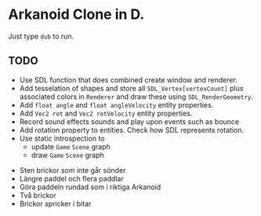 # Arkanoid Clone in D.

Just type `dub` to run.

## TODO
- Use SDL function that does combined create window and renderer.
- Add tesselation of shapes and store all `SDL_Vertex[vertexCount]`
  plus associated colors in `Renderer` and draw these using
  `SDL_RenderGeometry`.
- Add `float angle` and `float angleVelocity` entity properties.
- Add `Vec2 rot` and `Vec2 rotVelocity` entity properties.
- Record sound effects sounds and play upon events such as bounce
- Add rotation property to entities. Check how SDL represents rotation.
- Use static introspection to
  - update `Game` `Scene` graph
  - draw `Game` `Scene` graph
+ Sten brickor som inte går sönder
+ Längre paddel och flera paddlar
+ Göra paddeln rundad som i riktiga Arkanoid
+ Två brickor
+ Brickor spricker i bitar

<!-- Local Variables: -->
<!-- gptel-model: grok-beta -->
<!-- gptel--backend-name: "xAI" -->
<!-- gptel--bounds: nil -->
<!-- End: -->
